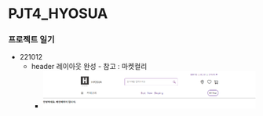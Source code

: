 # PJT4_HYOSUA



### 프로젝트 일기

- 221012
  - header 레이아웃 완성 - 참고 : 마켓컬리
    - ![image-20221013031006649](README.assets/image-20221013031006649.png)